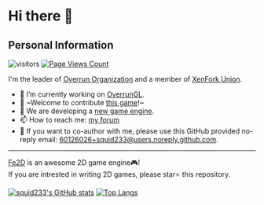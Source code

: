 # Hi there 👋

## Personal Information

![visitors](https://visitor-badge.glitch.me/badge?page_id=squid233.squid233)
[![Page Views Count](https://badges.toozhao.com/badges/01GN1CZYTMRBEZR0T1KBJFBHHT/blue.svg)](https://badges.toozhao.com/stats/01GN1CZYTMRBEZR0T1KBJFBHHT "Get your own page views count badge on badges.toozhao.com")

I'm the leader of [Overrun Organization](https://github.com/Over-Run) and a member of [XenFork Union](https://github.com/XenFork).

- 👀 I’m currently working on [OverrunGL](https://github.com/Over-Run/overrungl).
- 💪 ~Welcome to contribute [this game](https://github.com/XenFork/school-life)!~
- 👋 We are developing a [new game engine](https://github.com/Over-Run/Fe2D).
- 📫 How to reach me: [my forum](https://github.com/squid233/squid233/discussions)
- 📧 If you want to co-author with me, please use this GitHub provided no-reply email: 60126026+squid233@users.noreply.github.com.

---

[Fe2D](https://github.com/Over-Run/Fe2D) is an awesome 2D game engine🎮!  
If you are intrested in writing 2D games, please star⭐ this repository.

[![squid233's GitHub stats](https://github-readme-stats.vercel.app/api?username=squid233&count_private=true&show_icons=true&theme=vue)](https://github.com/anuraghazra/github-readme-stats)
[![Top Langs](https://github-readme-stats.vercel.app/api/top-langs/?username=squid233&layout=compact&theme=vue)](https://github.com/anuraghazra/github-readme-stats)

<!--
**squid233/squid233** is a ✨ _special_ ✨ repository because its `README.md` (this file) appears on your GitHub profile.

Here are some ideas to get you started:

- 🔭 I’m currently working on ...
- 🌱 I’m currently learning ...
- 👯 I’m looking to collaborate on ...
- 🤔 I’m looking for help with ...
- 💬 Ask me about ...
- 📫 How to reach me: ...
- 😄 Pronouns: ...
- ⚡ Fun fact: ...
-->
